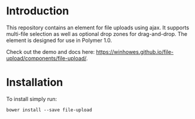 # Introduction
This repository contains an element for file uploads using ajax. It supports multi-file selection as well as optional drop zones for drag-and-drop. The element is designed for use in Polymer 1.0.

Check out the demo and docs here: https://winhowes.github.io/file-upload/components/file-upload/.

# Installation
To install simply run:
```
bower install --save file-upload
```

